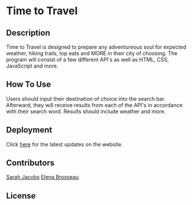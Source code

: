 # Time to Travel

## Description
Time to Travel is designed to prepare any adventureous soul for expected weather, hiking trails, top eats and MORE in their city of choosing. The program will consist of a few different API's as well as HTML, CSS, JavaScript and more.

## How To Use
Users should input their destination of choice into the search bar. Afterward, they will receive results from each of the API's in accordance with their search word. Results should include weather and more.

## Deployment
Click [here](https://sarahgjacobs.github.io/timetotravel/) for the latest updates on the website.

## Contributors
[Sarah Jacobs](https://github.com/sarahgjacobs)
[Elena Brosseau](https://github.com/HelloGonzo)

## License
